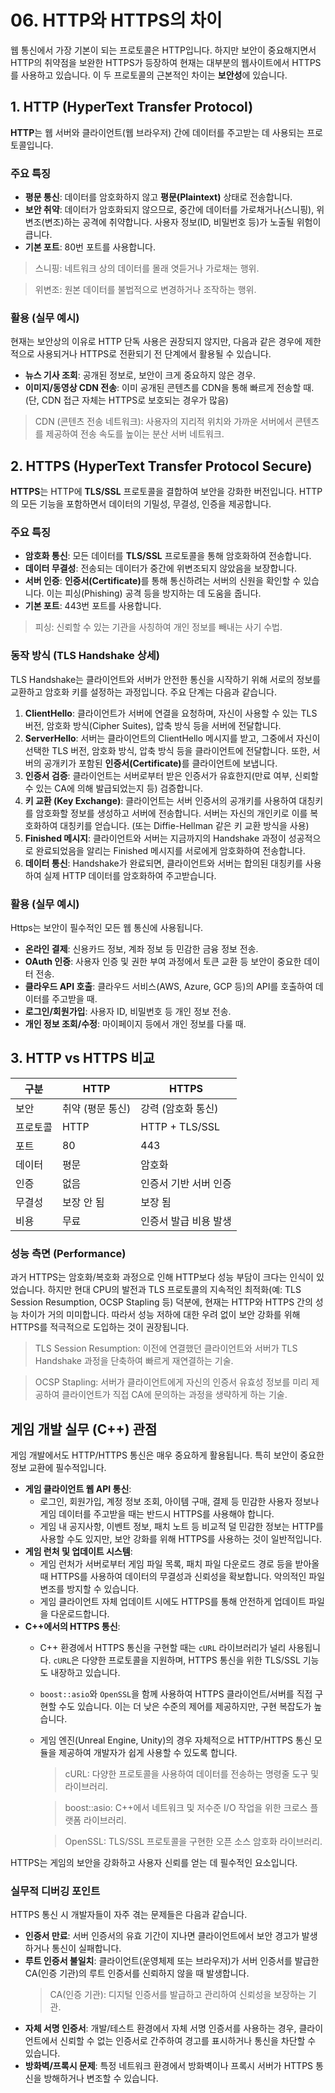 # 06. HTTP와 HTTPS의 차이

웹 통신에서 가장 기본이 되는 프로토콜은 HTTP입니다. 하지만 보안이 중요해지면서 HTTP의 취약점을 보완한 HTTPS가 등장하여 현재는 대부분의 웹사이트에서 HTTPS를 사용하고 있습니다. 이 두 프로토콜의 근본적인 차이는 **보안성**에 있습니다.

## 1. HTTP (HyperText Transfer Protocol)

**HTTP**는 웹 서버와 클라이언트(웹 브라우저) 간에 데이터를 주고받는 데 사용되는 프로토콜입니다.

### 주요 특징
-   **평문 통신**: 데이터를 암호화하지 않고 **평문(Plaintext)** 상태로 전송합니다.
-   **보안 취약**: 데이터가 암호화되지 않으므로, 중간에 데이터를 가로채거나(스니핑), 위변조(변조)하는 공격에 취약합니다. 사용자 정보(ID, 비밀번호 등)가 노출될 위험이 큽니다.
-   **기본 포트**: 80번 포트를 사용합니다.
> 스니핑: 네트워크 상의 데이터를 몰래 엿듣거나 가로채는 행위.

> 위변조: 원본 데이터를 불법적으로 변경하거나 조작하는 행위.

### 활용 (실무 예시)
현재는 보안상의 이유로 HTTP 단독 사용은 권장되지 않지만, 다음과 같은 경우에 제한적으로 사용되거나 HTTPS로 전환되기 전 단계에서 활용될 수 있습니다.
-   **뉴스 기사 조회**: 공개된 정보로, 보안이 크게 중요하지 않은 경우.
-   **이미지/동영상 CDN 전송**: 이미 공개된 콘텐츠를 CDN을 통해 빠르게 전송할 때. (단, CDN 접근 자체는 HTTPS로 보호되는 경우가 많음)
  > CDN (콘텐츠 전송 네트워크): 사용자의 지리적 위치와 가까운 서버에서 콘텐츠를 제공하여 전송 속도를 높이는 분산 서버 네트워크.

## 2. HTTPS (HyperText Transfer Protocol Secure)

**HTTPS**는 HTTP에 **TLS/SSL** 프로토콜을 결합하여 보안을 강화한 버전입니다. HTTP의 모든 기능을 포함하면서 데이터의 기밀성, 무결성, 인증을 제공합니다.

### 주요 특징
-   **암호화 통신**: 모든 데이터를 **TLS/SSL** 프로토콜을 통해 암호화하여 전송합니다.
-   **데이터 무결성**: 전송되는 데이터가 중간에 위변조되지 않았음을 보장합니다.
-   **서버 인증**: <b>인증서(Certificate)</b>를 통해 통신하려는 서버의 신원을 확인할 수 있습니다. 이는 피싱(Phishing) 공격 등을 방지하는 데 도움을 줍니다.
-   **기본 포트**: 443번 포트를 사용합니다.
> 피싱: 신뢰할 수 있는 기관을 사칭하여 개인 정보를 빼내는 사기 수법.

### 동작 방식 (TLS Handshake 상세)
TLS Handshake는 클라이언트와 서버가 안전한 통신을 시작하기 위해 서로의 정보를 교환하고 암호화 키를 설정하는 과정입니다. 주요 단계는 다음과 같습니다.

1.  **ClientHello**: 클라이언트가 서버에 연결을 요청하며, 자신이 사용할 수 있는 TLS 버전, 암호화 방식(Cipher Suites), 압축 방식 등을 서버에 전달합니다.
2.  **ServerHello**: 서버는 클라이언트의 ClientHello 메시지를 받고, 그중에서 자신이 선택한 TLS 버전, 암호화 방식, 압축 방식 등을 클라이언트에 전달합니다. 또한, 서버의 공개키가 포함된 <b>인증서(Certificate)</b>를 클라이언트에 보냅니다.
3.  **인증서 검증**: 클라이언트는 서버로부터 받은 인증서가 유효한지(만료 여부, 신뢰할 수 있는 CA에 의해 발급되었는지 등) 검증합니다.
4.  **키 교환 (Key Exchange)**: 클라이언트는 서버 인증서의 공개키를 사용하여 대칭키를 암호화할 정보를 생성하고 서버에 전송합니다. 서버는 자신의 개인키로 이를 복호화하여 대칭키를 얻습니다. (또는 Diffie-Hellman 같은 키 교환 방식을 사용)
5.  **Finished 메시지**: 클라이언트와 서버는 지금까지의 Handshake 과정이 성공적으로 완료되었음을 알리는 Finished 메시지를 서로에게 암호화하여 전송합니다.
6.  **데이터 통신**: Handshake가 완료되면, 클라이언트와 서버는 합의된 대칭키를 사용하여 실제 HTTP 데이터를 암호화하여 주고받습니다.

### 활용 (실무 예시)
Https는 보안이 필수적인 모든 웹 통신에 사용됩니다.
-   **온라인 결제**: 신용카드 정보, 계좌 정보 등 민감한 금융 정보 전송.
-   **OAuth 인증**: 사용자 인증 및 권한 부여 과정에서 토큰 교환 등 보안이 중요한 데이터 전송.
-   **클라우드 API 호출**: 클라우드 서비스(AWS, Azure, GCP 등)의 API를 호출하여 데이터를 주고받을 때.
-   **로그인/회원가입**: 사용자 ID, 비밀번호 등 개인 정보 전송.
-   **개인 정보 조회/수정**: 마이페이지 등에서 개인 정보를 다룰 때.

## 3. HTTP vs HTTPS 비교

| 구분 | HTTP | HTTPS |
|---|---|---|
| 보안 | 취약 (평문 통신) | 강력 (암호화 통신) |
| 프로토콜 | HTTP | HTTP + TLS/SSL |
| 포트 | 80 | 443 |
| 데이터 | 평문 | 암호화 |
| 인증 | 없음 | 인증서 기반 서버 인증 |
| 무결성 | 보장 안 됨 | 보장 됨 |
| 비용 | 무료 | 인증서 발급 비용 발생 |

### 성능 측면 (Performance)
과거 HTTPS는 암호화/복호화 과정으로 인해 HTTP보다 성능 부담이 크다는 인식이 있었습니다. 하지만 현대 CPU의 발전과 TLS 프로토콜의 지속적인 최적화(예: TLS Session Resumption, OCSP Stapling 등) 덕분에, 현재는 HTTP와 HTTPS 간의 성능 차이가 거의 미미합니다. 따라서 성능 저하에 대한 우려 없이 보안 강화를 위해 HTTPS를 적극적으로 도입하는 것이 권장됩니다.
  > TLS Session Resumption: 이전에 연결했던 클라이언트와 서버가 TLS Handshake 과정을 단축하여 빠르게 재연결하는 기술.

  > OCSP Stapling: 서버가 클라이언트에게 자신의 인증서 유효성 정보를 미리 제공하여 클라이언트가 직접 CA에 문의하는 과정을 생략하게 하는 기술.

## 게임 개발 실무 (C++) 관점

게임 개발에서도 HTTP/HTTPS 통신은 매우 중요하게 활용됩니다. 특히 보안이 중요한 정보 교환에 필수적입니다.

-   **게임 클라이언트 웹 API 통신**:
    -   로그인, 회원가입, 계정 정보 조회, 아이템 구매, 결제 등 민감한 사용자 정보나 게임 데이터를 주고받을 때는 반드시 HTTPS를 사용해야 합니다.
    -   게임 내 공지사항, 이벤트 정보, 패치 노트 등 비교적 덜 민감한 정보는 HTTP를 사용할 수도 있지만, 보안 강화를 위해 HTTPS를 사용하는 것이 일반적입니다.
-   **게임 런처 및 업데이트 시스템**:
    -   게임 런처가 서버로부터 게임 파일 목록, 패치 파일 다운로드 경로 등을 받아올 때 HTTPS를 사용하여 데이터의 무결성과 신뢰성을 확보합니다. 악의적인 파일 변조를 방지할 수 있습니다.
    -   게임 클라이언트 자체 업데이트 시에도 HTTPS를 통해 안전하게 업데이트 파일을 다운로드합니다.
-   **C++에서의 HTTPS 통신**:
    -   C++ 환경에서 HTTPS 통신을 구현할 때는 `cURL` 라이브러리가 널리 사용됩니다. `cURL`은 다양한 프로토콜을 지원하며, HTTPS 통신을 위한 TLS/SSL 기능도 내장하고 있습니다.
    -   `boost::asio`와 `OpenSSL`을 함께 사용하여 HTTPS 클라이언트/서버를 직접 구현할 수도 있습니다. 이는 더 낮은 수준의 제어를 
    제공하지만, 구현 복잡도가 높습니다.
    -   게임 엔진(Unreal Engine, Unity)의 경우 자체적으로 HTTP/HTTPS 통신 모듈을 제공하여 개발자가 쉽게 사용할 수 있도록 합니다.
        > cURL: 다양한 프로토콜을 사용하여 데이터를 전송하는 명령줄 도구 및 라이브러리.

        > boost::asio: C++에서 네트워크 및 저수준 I/O 작업을 위한 크로스 플랫폼 라이브러리.
    
        > OpenSSL: TLS/SSL 프로토콜을 구현한 오픈 소스 암호화 라이브러리.
    

HTTPS는 게임의 보안을 강화하고 사용자 신뢰를 얻는 데 필수적인 요소입니다.

### 실무적 디버깅 포인트
HTTPS 통신 시 개발자들이 자주 겪는 문제들은 다음과 같습니다.
-   **인증서 만료**: 서버 인증서의 유효 기간이 지나면 클라이언트에서 보안 경고가 발생하거나 통신이 실패합니다.
-   **루트 인증서 불일치**: 클라이언트(운영체제 또는 브라우저)가 서버 인증서를 발급한 CA(인증 기관)의 루트 인증서를 신뢰하지 않을 때 발생합니다.
    > CA(인증 기관): 디지털 인증서를 발급하고 관리하여 신뢰성을 보장하는 기관.
-   **자체 서명 인증서**: 개발/테스트 환경에서 자체 서명 인증서를 사용하는 경우, 클라이언트에서 신뢰할 수 없는 인증서로 간주하여 경고를 표시하거나 통신을 차단할 수 있습니다.
-   **방화벽/프록시 문제**: 특정 네트워크 환경에서 방화벽이나 프록시 서버가 HTTPS 통신을 방해하거나 변조할 수 있습니다.